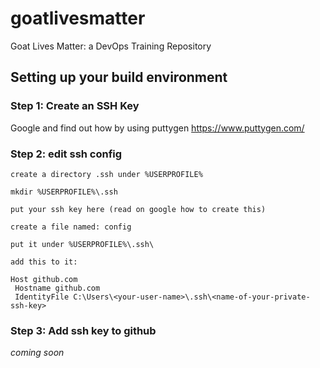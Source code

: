 # goatlivesmatter
Goat Lives Matter: a DevOps Training Repository


## Setting up your build environment


### Step 1: Create an SSH Key
Google and find out how by using puttygen https://www.puttygen.com/

### Step 2: edit ssh config

```
create a directory .ssh under %USERPROFILE%

mkdir %USERPROFILE%\.ssh

put your ssh key here (read on google how to create this)

create a file named: config

put it under %USERPROFILE%\.ssh\ 

add this to it:

Host github.com
 Hostname github.com
 IdentityFile C:\Users\<your-user-name>\.ssh\<name-of-your-private-ssh-key>

```

### Step 3: Add ssh key to github 
_coming soon_
